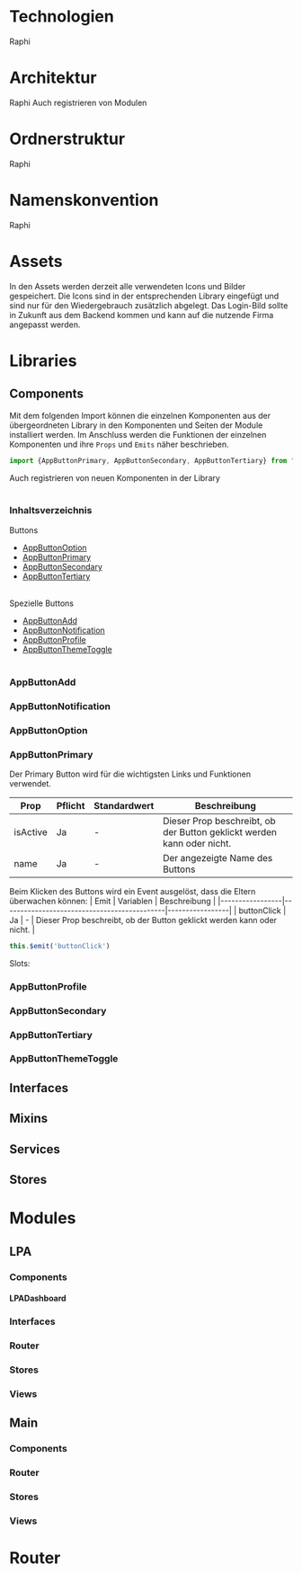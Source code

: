 # Technologien
Raphi

# Architektur
Raphi
Auch registrieren von Modulen

# Ordnerstruktur
Raphi

# Namenskonvention
Raphi

# Assets
In den Assets werden derzeit alle verwendeten Icons und Bilder gespeichert.
Die Icons sind in der entsprechenden Library eingefügt und sind nur für den Wiedergebrauch zusätzlich abgelegt.
Das Login-Bild sollte in Zukunft aus dem Backend kommen und kann auf die nutzende Firma angepasst werden.


# Libraries
## Components
Mit dem folgenden Import können die einzelnen Komponenten aus der übergeordneten Library in den Komponenten und Seiten der Module installiert werden. Im Anschluss werden die Funktionen der einzelnen Komponenten und ihre `Props` und `Emits` näher beschrieben.
```ts
import {AppButtonPrimary, AppButtonSecondary, AppButtonTertiary} from "./libraries/components"
```

Auch registrieren von neuen Komponenten in der Library
<br/><br/>

### Inhaltsverzeichnis
Buttons
- [AppButtonOption](#appbuttonoption)
- [AppButtonPrimary](#appbuttonprimary)
- [AppButtonSecondary](#appbuttonsecondary)
- [AppButtonTertiary](#appbuttontertiary)
<br/><br/>

Spezielle Buttons
- [AppButtonAdd](#appbuttonadd)
- [AppButtonNotification](#appbuttonnotification)
- [AppButtonProfile](#appbuttonprofile)
- [AppButtonThemeToggle](#appbuttonthemetoggle)
<br/><br/>

### AppButtonAdd
### AppButtonNotification
### AppButtonOption
### AppButtonPrimary
Der Primary Button wird für die wichtigsten Links und Funktionen verwendet.

| Prop | Pflicht | Standardwert | Beschreibung |
|-----------------|---------------------------------------------|-----------------|-----------------|
| isActive | Ja | - | Dieser Prop beschreibt, ob der Button geklickt werden kann oder nicht. |
| name | Ja | - | Der angezeigte Name des Buttons |

Beim Klicken des Buttons wird ein Event ausgelöst, dass die Eltern überwachen können:
| Emit | Variablen | Beschreibung |
|-----------------|---------------------------------------------|-----------------|
| buttonClick | Ja | - | Dieser Prop beschreibt, ob der Button geklickt werden kann oder nicht. |
```ts
this.$emit('buttonClick')
```

Slots:


### AppButtonProfile
### AppButtonSecondary
### AppButtonTertiary
### AppButtonThemeToggle

## Interfaces

## Mixins

## Services

## Stores

# Modules

## LPA
### Components
#### LPADashboard

### Interfaces

### Router

### Stores

### Views

## Main

### Components

### Router

### Stores

### Views

# Router

